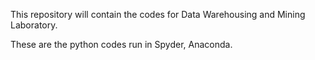 This repository will contain the codes for Data Warehousing and Mining Laboratory.

These are the python codes run in Spyder, Anaconda.

